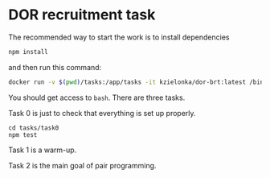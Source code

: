 # DOR recruitment task

The recommended way to start the work is to install dependencies
```bash
npm install
```
and then run this command:
```bash
docker run -v $(pwd)/tasks:/app/tasks -it kzielonka/dor-brt:latest /bin/bash
```
You should get access to `bash`.
There are three tasks.

Task 0 is just to check that everything is set up properly.

```
cd tasks/task0
npm test
```
Task 1 is a warm-up.

Task 2 is the main goal of pair programming.
